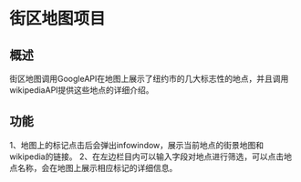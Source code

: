 
街区地图项目
===============================

## 概述
街区地图调用GoogleAPI在地图上展示了纽约市的几大标志性的地点，并且调用wikipediaAPI提供这些地点的详细介绍。
## 功能
1、地图上的标记点击后会弹出infowindow，展示当前地点的街景地图和wikipedia的链接。
2、在左边栏目内可以输入字段对地点进行筛选，可以点击地点名称，会在地图上展示相应标记的详细信息。
